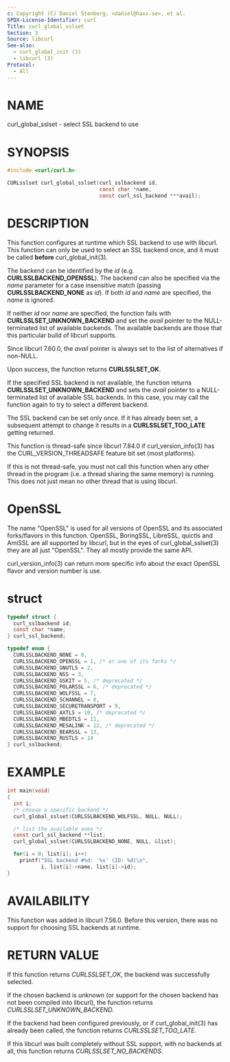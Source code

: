 ```yaml
---
c: Copyright (C) Daniel Stenberg, <daniel@haxx.se>, et al.
SPDX-License-Identifier: curl
Title: curl_global_sslset
Section: 3
Source: libcurl
See-also:
  - curl_global_init (3)
  - libcurl (3)
Protocol:
  - All
---
```


# NAME

curl_global_sslset - select SSL backend to use

# SYNOPSIS

~~~c
#include <curl/curl.h>

CURLsslset curl_global_sslset(curl_sslbackend id,
                              const char *name,
                              const curl_ssl_backend ***avail);
~~~

# DESCRIPTION

This function configures at runtime which SSL backend to use with
libcurl. This function can only be used to select an SSL backend once, and it
must be called **before** curl_global_init(3).

The backend can be identified by the *id*
(e.g. **CURLSSLBACKEND_OPENSSL**). The backend can also be specified via the
*name* parameter for a case insensitive match (passing
**CURLSSLBACKEND_NONE** as *id*). If both *id* and *name* are
specified, the *name* is ignored.

If neither *id* nor *name* are specified, the function fails with
**CURLSSLSET_UNKNOWN_BACKEND** and set the *avail* pointer to the
NULL-terminated list of available backends. The available backends are those
that this particular build of libcurl supports.

Since libcurl 7.60.0, the *avail* pointer is always set to the list of
alternatives if non-NULL.

Upon success, the function returns **CURLSSLSET_OK**.

If the specified SSL backend is not available, the function returns
**CURLSSLSET_UNKNOWN_BACKEND** and sets the *avail* pointer to a
NULL-terminated list of available SSL backends. In this case, you may call the
function again to try to select a different backend.

The SSL backend can be set only once. If it has already been set, a subsequent
attempt to change it results in a **CURLSSLSET_TOO_LATE** getting returned.

This function is thread-safe since libcurl 7.84.0 if
curl_version_info(3) has the CURL_VERSION_THREADSAFE feature bit set
(most platforms).

If this is not thread-safe, you must not call this function when any other
thread in the program (i.e. a thread sharing the same memory) is running.
This does not just mean no other thread that is using libcurl.

# OpenSSL

The name "OpenSSL" is used for all versions of OpenSSL and its associated
forks/flavors in this function. OpenSSL, BoringSSL, LibreSSL, quictls and
AmiSSL are all supported by libcurl, but in the eyes of
curl_global_sslset(3) they are all just "OpenSSL". They all mostly
provide the same API.

curl_version_info(3) can return more specific info about the exact
OpenSSL flavor and version number is use.

# struct

~~~c
typedef struct {
  curl_sslbackend id;
  const char *name;
} curl_ssl_backend;

typedef enum {
  CURLSSLBACKEND_NONE = 0,
  CURLSSLBACKEND_OPENSSL = 1, /* or one of its forks */
  CURLSSLBACKEND_GNUTLS = 2,
  CURLSSLBACKEND_NSS = 3,
  CURLSSLBACKEND_GSKIT = 5, /* deprecated */
  CURLSSLBACKEND_POLARSSL = 6, /* deprecated */
  CURLSSLBACKEND_WOLFSSL = 7,
  CURLSSLBACKEND_SCHANNEL = 8,
  CURLSSLBACKEND_SECURETRANSPORT = 9,
  CURLSSLBACKEND_AXTLS = 10, /* deprecated */
  CURLSSLBACKEND_MBEDTLS = 11,
  CURLSSLBACKEND_MESALINK = 12, /* deprecated */
  CURLSSLBACKEND_BEARSSL = 13,
  CURLSSLBACKEND_RUSTLS = 14
} curl_sslbackend;
~~~

# EXAMPLE

~~~c
int main(void)
{
  int i;
  /* choose a specific backend */
  curl_global_sslset(CURLSSLBACKEND_WOLFSSL, NULL, NULL);

  /* list the available ones */
  const curl_ssl_backend **list;
  curl_global_sslset(CURLSSLBACKEND_NONE, NULL, &list);

  for(i = 0; list[i]; i++)
    printf("SSL backend #%d: '%s' (ID: %d)\n",
           i, list[i]->name, list[i]->id);
}
~~~

# AVAILABILITY

This function was added in libcurl 7.56.0. Before this version, there was no
support for choosing SSL backends at runtime.

# RETURN VALUE

If this function returns *CURLSSLSET_OK*, the backend was successfully
selected.

If the chosen backend is unknown (or support for the chosen backend has not
been compiled into libcurl), the function returns
*CURLSSLSET_UNKNOWN_BACKEND*.

If the backend had been configured previously, or if curl_global_init(3)
has already been called, the function returns *CURLSSLSET_TOO_LATE*.

If this libcurl was built completely without SSL support, with no backends at
all, this function returns *CURLSSLSET_NO_BACKENDS*.
